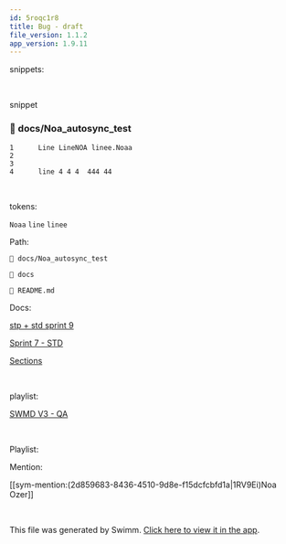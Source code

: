 ```yaml
---
id: 5roqc1r8
title: Bug - draft
file_version: 1.1.2
app_version: 1.9.11
---
```


snippets:

<br/>

snippet
<!-- NOTE-swimm-snippet: the lines below link your snippet to Swimm -->
### 📄 docs/Noa_autosync_test
```
1      Line LineNOA linee.Noaa 
2      
3      
4      line 4 4 4  444 44 
```

<br/>

tokens:

`Noaa`<swm-token data-swm-token=":docs/Noa_autosync_test:1:6:6:`Line LineNOA linee.Noaa `"/> `line` `linee`<swm-token data-swm-token=":docs/Noa_autosync_test:1:4:4:`Line LineNOA linee.Noaa `"/>

Path:

`📄 docs/Noa_autosync_test`

`📄 docs`

`📄 README.md`

Docs:

[stp + std sprint 9](stp-std-sprint-9.11cpd.sw.md)

[Sprint 7 - STD ](sprint-7-std.1kj71.sw.md)

[Sections](sections.4xwjb.sw.md)

<br/>

playlist:

[SWMD V3 - QA](swmd-v3-qa.d8o8h.pl.sw.md)

<br/>

Playlist:

Mention:

[[sym-mention:(2d859683-8436-4510-9d8e-f15dcfcbfd1a|1RV9Ei)Noa Ozer]]

<br/>

This file was generated by Swimm. [Click here to view it in the app](https://swimm-web-app.web.app/repos/Z2l0aHViJTNBJTNBTm9hUmVwbyUzQSUzQU5vYW96ZXI=/docs/5roqc1r8).
